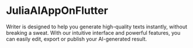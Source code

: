 # JuliaAIAppOnFlutter
Writer is designed to help you generate high-quality texts instantly, without breaking a sweat. With our intuitive interface and powerful features, you can easily edit, export or publish your AI-generated result.
